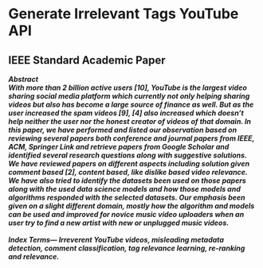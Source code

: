 # Generate Irrelevant Tags YouTube API
## IEEE Standard Academic Paper
***Abstract<br/> 
With more than 2 billion active users [10], YouTube is the largest 
video sharing social media platform which currently not only helping 
sharing videos but also has become a large source of finance as well. But as the user
increased the spam videos [9], [4] also increased which
doesn’t help neither the user nor the honest creator of
videos of that domain.
In this paper, we have performed and listed our observation
based on reviewing several papers both conference and
journal papers from IEEE, ACM, Springer Link and
retrieve papers from Google Scholar and identified several
research questions along with suggestive solutions. We have
reviewed papers on different aspects including solution
given comment based [2], content based, like dislike based
video relevance. We have also tried to identify the datasets
been used on those papers along with the used data science
models and how those models and algorithms responded
with the selected datasets. Our emphasis been given on a
slight different domain, mostly how the algorithm and
models can be used and improved for novice music video
uploaders when an user try to find a new artist with new or
unplugged music videos.</br></br>Index Terms— Irreverent YouTube videos, misleading metadata detection, comment classification, tag relevance learning, re-ranking and relevance.***
